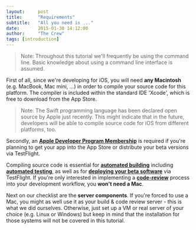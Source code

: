 ```yaml
---
layout:     post
title:      "Requirements"
subtitle:	"All you need is ..."
date:       2015-01-30 14:12:00
author:     "The Crew"
tags: [introduction]
---
```


> Note: Throughout this tutorial we'll frequently be using the command line. Basic knowledge about using a command line interface is assumed.
	
First of all, since we're developing for iOS, you will need **any Macintosh** (e.g. MacBook, Mac mini, ...) in order to compile your source code for this platform. The compiler is included within the standard IDE 'Xcode', which is free to download from the App Store.

> Note: The Swift programming language has been declared open source by Apple just recently. This might indicate that in the future, developers will be able to compile source code for iOS from different platforms, too.

Secondly, an [**Apple Developer Program Membership**](https://developer.apple.com/programs/) is required if you're planning to get your app into the App Store or distribute your beta versions via TestFlight.

Compiling source code is essential for [**automated building**](http://ciforios.github.io/continuous-integration/) including [**automated testing**](http://ciforios.github.io/2015/01/24/testing/), as well as for [**deploying your beta software**](http://ciforios.github.io/Uploading_to_iTunes_Connect/) via TestFlight. If you're only interested in implementing a [**code-review**](http://ciforios.github.io/code-review/) process into your development workflow, you **won't need a Mac**.

Next on our checklist are the **server components**. If you're forced to use a Mac, you might as well use it as your build & code review server - this is what we did ourselves. Otherwise, just set up a VM or real server of your choice (e.g. Linux or Windows) but keep in mind that the installation for those systems will not be covered in this tutorial.